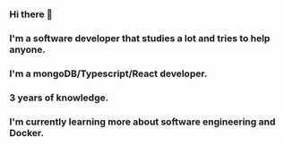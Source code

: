 ### Hi there 👋
### I'm a software developer that studies a lot and tries to help anyone. 
### I'm a mongoDB/Typescript/React developer.
### 3 years of knowledge.
### I'm currently learning more about software engineering and Docker. 
<!--
**KauanAg-devs/KauanAg-devs** is a ✨ _special_ ✨ repository because its `README.md` (this file) appears on your GitHub profile.

Here are some ideas to get you started:

- 🔭 I’m currently working on ...
- 🌱 I’m currently learning ...
- 👯 I’m looking to collaborate on ...
- 🤔 I’m looking for help with ...
- 💬 Ask me about ...
- 📫 How to reach me: ...
- 😄 Pronouns: ...
- ⚡ Fun fact: ...
-->
